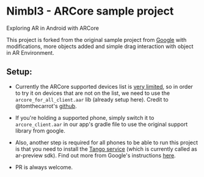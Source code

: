 # Nimbl3 - ARCore sample project
Exploring AR in Android with ARCore

This project is forked from the original sample project from [Google](https://github.com/google-ar/arcore-android-sdk.git) with modifications, more objects added and simple drag interaction with object in AR Environment.

## Setup:
- Currently the ARCore supported devices list is [very limited](https://developers.google.com/ar/discover/#supoporteddevices), so in order to try it on devices that are not on the list, we need to use the `arcore_for_all_client.aar` lib (already setup here). Credit to @tomthecarrot's [github](https://github.com/tomthecarrot/arcore-for-all).

- If you're holding a supported phone, simply switch it to `arcore_client.aar` in our app's gradle file to use the original support library from google.

- Also, another step is required for all phones to be able to run this project is that you need to install the [Tango service](https://github.com/google-ar/arcore-android-sdk/releases/download/sdk-preview/arcore-preview.apk) (which is currently called as ar-preview sdk). Find out more from Google's instructions [here](https://developers.google.com/ar/discover/).

- PR is always welcome.
